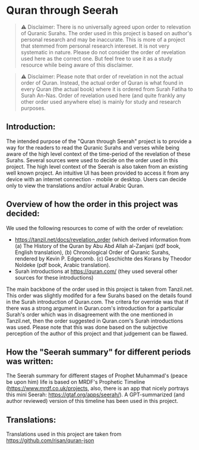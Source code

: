 # Quran through Seerah

> ⚠️ Disclaimer: There is no universally agreed upon order to relevation of Quranic Surahs. The order used in this project is based on author's personal research and may be inaccurate. This is more of a project that stemmed from personal research intereset. It is not very systematic in nature. Please do not consider the order of revelation used here as the correct one. But feel free to use it as a study resource while being aware of this disclaimer.

> ⚠️ Disclaimer: Please note that order of revelation in not the actual order of Quran. Instead, the actual order of Quran is what found in every Quran (the actual book) where it is ordered from Surah Fatiha to Surah An-Nas. Order of revelation used here (and quite frankly any other order used anywhere else) is mainly for study and research purposes.

## Introduction:
The intended purpose of the "Quran through Seerah" project is to provide a way for the readers to read the Quranic Surahs and verses while being aware of the high level context of the time-period of the revelation of these Surahs. Several sources were used to decide on the order used in this project. The high level context of the Seerah is also taken from an existing well known project. An intuitive UI has been provided to access it from any device with an internet connection - mobile or desktop. Users can decide only to view the translations and/or actual Arabic Quran.

## Overview of how the order in this project was decided:
We used the following resources to come of with the order of revelation:
- https://tanzil.net/docs/revelation_order (which derived information from (a) The History of the Quran by Abu Abd Allah al-Zanjani (pdf book, English translation), (b) Chronological Order of Quranic Surahs, rendered by Kevin P. Edgecomb. (c) Geschichte des Korans by Theodor Noldeke (pdf book, Arabic translation).
- Surah introductions at https://quran.com/ (they used several other sources for these introductions)

The main backbone of the order used in this project is taken from Tanzil.net. This order was slightly modifed for a few Surahs based on the details found in the Surah introduction of Quran.com. The critera for override was that if there was a strong argument in Quran.com's introduction for a particular Surah's order which was in disagreement with the one mentioned in Tanzil.net, then the order suggested in Quran.com's Surah introductions was used. Please note that this was done based on the subjective perception of the author of this project and that judgement can be flawed.


## How the "Seerah summary" for different periods was written:
The Seerah summary for different stages of Prophet Muhammad's (peace be upon him) life is based on MRDF's Prophetic Timeline (https://www.mrdf.co.uk/projects, also, there is an app that nicely portrays this mini Seerah: https://gtaf.org/apps/seerah/). A GPT-summarized (and author reviewed) version of this timeline has been used in this project.

## Translations:
Translations used in this project are taken from https://github.com/risan/quran-json 


